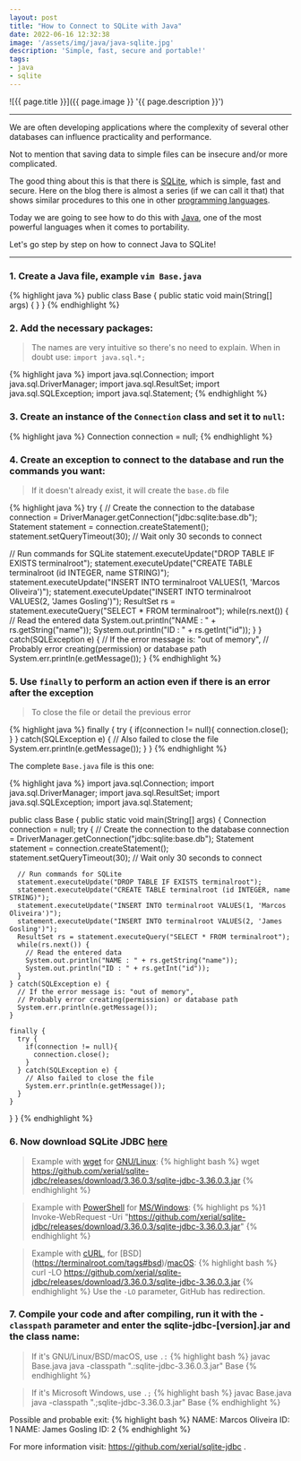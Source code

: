 ```yaml
---
layout: post
title: "How to Connect to SQLite with Java"
date: 2022-06-16 12:32:38
image: '/assets/img/java/java-sqlite.jpg'
description: 'Simple, fast, secure and portable!'
tags:
- java
- sqlite
---
```


![{{ page.title }}]({{ page.image }} '{{ page.description }}')

---

We are often developing applications where the complexity of several other databases can influence practicality and performance.

Not to mention that saving data to simple files can be insecure and/or more complicated.

The good thing about this is that there is [SQLite](https://terminalroot.com/tags#sqlite), which is simple, fast and secure. Here on the blog there is almost a series (if we can call it that) that shows similar procedures to this one in other [programming languages](https://terminalroot.com/tags#programming).

Today we are going to see how to do this with [Java](https://terminalroot.com/tags#java), one of the most powerful languages when it comes to portability.

Let's go step by step on how to connect Java to SQLite!

---

### 1. Create a Java file, example `vim Base.java`

{% highlight java %}
public class Base {
  public static void main(String[] args) {
  }
}
{% endhighlight %}

### 2. Add the necessary packages:
> The names are very intuitive so there's no need to explain. When in doubt use: `import java.sql.*;`

{% highlight java %}
import java.sql.Connection;
import java.sql.DriverManager;
import java.sql.ResultSet;
import java.sql.SQLException;
import java.sql.Statement;
{% endhighlight %}

### 3. Create an instance of the `Connection` class and set it to `null`:

{% highlight java %}
Connection connection = null;
{% endhighlight %}

### 4. Create an exception to connect to the database and run the commands you want:
> If it doesn't already exist, it will create the `base.db` file

{% highlight java %}
try {
  // Create the connection to the database
  connection = DriverManager.getConnection("jdbc:sqlite:base.db");
  Statement statement = connection.createStatement();
  statement.setQueryTimeout(30); // Wait only 30 seconds to connect

  // Run commands for SQLite
  statement.executeUpdate("DROP TABLE IF EXISTS terminalroot");
  statement.executeUpdate("CREATE TABLE terminalroot (id INTEGER, name STRING)");
  statement.executeUpdate("INSERT INTO terminalroot VALUES(1, 'Marcos Oliveira')");
  statement.executeUpdate("INSERT INTO terminalroot VALUES(2, 'James Gosling')");
  ResultSet rs = statement.executeQuery("SELECT * FROM terminalroot");
  while(rs.next()) {
    // Read the entered data
    System.out.println("NAME : " + rs.getString("name"));
    System.out.println("ID : " + rs.getInt("id"));
  }
} catch(SQLException e) {
  // If the error message is: "out of memory",
  // Probably error creating(permission) or database path
  System.err.println(e.getMessage());
}
{% endhighlight %}

### 5. Use `finally` to perform an action even if there is an error after the exception
> To close the file or detail the previous error

{% highlight java %}
finally {
  try {
    if(connection != null){
      connection.close();
    }
  } catch(SQLException e) {
    // Also failed to close the file
    System.err.println(e.getMessage());
  }
}
{% endhighlight %}

The complete `Base.java` file is this one:

{% highlight java %}
import java.sql.Connection;
import java.sql.DriverManager;
import java.sql.ResultSet;
import java.sql.SQLException;
import java.sql.Statement;

public class Base {
  public static void main(String[] args) {
    Connection connection = null;
    try {
      // Create the connection to the database
      connection = DriverManager.getConnection("jdbc:sqlite:base.db");
      Statement statement = connection.createStatement();
      statement.setQueryTimeout(30); // Wait only 30 seconds to connect

      // Run commands for SQLite
      statement.executeUpdate("DROP TABLE IF EXISTS terminalroot");
      statement.executeUpdate("CREATE TABLE terminalroot (id INTEGER, name STRING)");
      statement.executeUpdate("INSERT INTO terminalroot VALUES(1, 'Marcos Oliveira')");
      statement.executeUpdate("INSERT INTO terminalroot VALUES(2, 'James Gosling')");
      ResultSet rs = statement.executeQuery("SELECT * FROM terminalroot");
      while(rs.next()) {
        // Read the entered data
        System.out.println("NAME : " + rs.getString("name"));
        System.out.println("ID : " + rs.getInt("id"));
      }
    } catch(SQLException e) {
      // If the error message is: "out of memory",
      // Probably error creating(permission) or database path
      System.err.println(e.getMessage());
    }

    finally {
      try {
        if(connection != null){
          connection.close();
        }
      } catch(SQLException e) {
        // Also failed to close the file
        System.err.println(e.getMessage());
      }
    }

  }
}
{% endhighlight %}

### 6. Now download SQLite JDBC [here](https://github.com/xerial/sqlite-jdbc/releases)

> Example with [wget](https://terminalroot.com/2019/05/aprenda-a-explorar-o-comando-wget.html) for [GNU/Linux](https://terminalroot.com/tags#gnu):
{% highlight bash %}
wget https://github.com/xerial/sqlite-jdbc/releases/download/3.36.0.3/sqlite-jdbc-3.36.0.3.jar
{% endhighlight %}

> Example with [PowerShell](https://terminalroot.com/how-to-install-powershell-on-ubuntu-and-getting-started/) for [MS/Windows](https://terminalroot.com/tags#windows):
{% highlight ps %}1
Invoke-WebRequest -Uri "https://github.com/xerial/sqlite-jdbc/releases/download/3.36.0.3/sqlite-jdbc-3.36.0.3.jar"
{% endhighlight %}
<!--https://lazyadmin.nl/powershell/download-file-powershell/-->

> Example with [cURL](https://terminalroot.com/12-tips-for-you-to-use-commando-curl-as-a-ninja/), for [BSD] (https://terminalroot.com/tags#bsd)/[macOS](https://terminalroot.com/tags#macos):
{% highlight bash %}
curl -LO https://github.com/xerial/sqlite-jdbc/releases/download/3.36.0.3/sqlite-jdbc-3.36.0.3.jar
{% endhighlight %}
> Use the `-LO` parameter, GitHub has redirection.

### 7. Compile your code and after compiling, run it with the `-classpath` parameter and enter the **sqlite-jdbc-[version].jar** and the class name:

> If it's GNU/Linux/BSD/macOS, use `.:`
{% highlight bash %}
javac Base.java
java -classpath ".:sqlite-jdbc-3.36.0.3.jar" Base
{% endhighlight %}

> If it's Microsoft Windows, use `.;`
{% highlight bash %}
javac Base.java
java -classpath ".;sqlite-jdbc-3.36.0.3.jar" Base
{% endhighlight %}

Possible and probable exit:
{% highlight bash %}
NAME: Marcos Oliveira
ID: 1
NAME: James Gosling
ID: 2
{% endhighlight %}

For more information visit: <https://github.com/xerial/sqlite-jdbc> .

